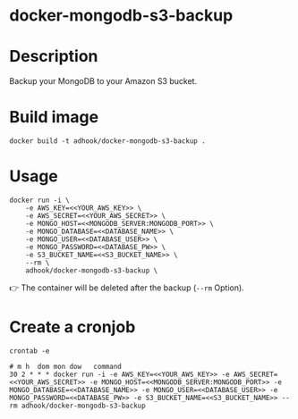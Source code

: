 docker-mongodb-s3-backup
============

# Description
Backup your MongoDB to your Amazon S3 bucket.


# Build image

    docker build -t adhook/docker-mongodb-s3-backup .

# Usage

    docker run -i \
        -e AWS_KEY=<<YOUR_AWS_KEY>> \
        -e AWS_SECRET=<<YOUR_AWS_SECRET>> \
        -e MONGO_HOST=<<MONGODB_SERVER:MONGODB_PORT>> \
        -e MONGO_DATABASE=<<DATABASE_NAME>> \
        -e MONGO_USER=<<DATABASE_USER>> \
        -e MONGO_PASSWORD=<<DATABASE_PW>> \ 
        -e S3_BUCKET_NAME=<<S3_BUCKET_NAME>> \
        --rm \
        adhook/docker-mongodb-s3-backup \


👉 The container will be deleted after the backup (`--rm` Option).

# Create a cronjob

    crontab -e 

    # m h  dom mon dow   command
    30 2 * * * docker run -i -e AWS_KEY=<<YOUR_AWS_KEY>> -e AWS_SECRET=<<YOUR_AWS_SECRET>> -e MONGO_HOST=<<MONGODB_SERVER:MONGODB_PORT>> -e MONGO_DATABASE=<<DATABASE_NAME>> -e MONGO_USER=<<DATABASE_USER>> -e MONGO_PASSWORD=<<DATABASE_PW>> -e S3_BUCKET_NAME=<<S3_BUCKET_NAME>> --rm adhook/docker-mongodb-s3-backup

    

